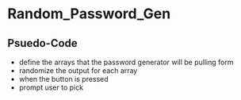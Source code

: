 # Random_Password_Gen

## Psuedo-Code

- define the arrays that the password generator will be pulling form
- randomize the output for each array
- when the button is pressed
- prompt user to pick
